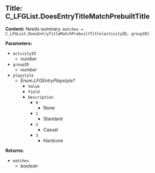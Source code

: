 ## Title: C_LFGList.DoesEntryTitleMatchPrebuiltTitle

**Content:**
Needs summary.
`matches = C_LFGList.DoesEntryTitleMatchPrebuiltTitle(activityID, groupID)`

**Parameters:**
- `activityID`
  - *number*
- `groupID`
  - *number*
- `playstyle`
  - *Enum.LFGEntryPlaystyle?*
    - `Value`
    - `Field`
    - `Description`
      - `0`
        - None
      - `1`
        - Standard
      - `2`
        - Casual
      - `3`
        - Hardcore

**Returns:**
- `matches`
  - *boolean*